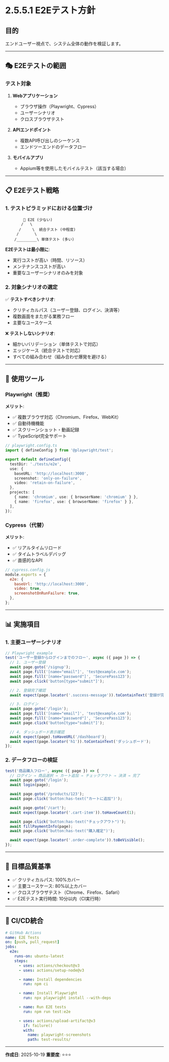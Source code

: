 # 2.5.5.1 E2Eテスト方針

## 目的

エンドユーザー視点で、システム全体の動作を検証します。

---

## 🎭 E2Eテストの範囲

### テスト対象

1. **Webアプリケーション**
   - ブラウザ操作（Playwright、Cypress）
   - ユーザーシナリオ
   - クロスブラウザテスト

2. **APIエンドポイント**
   - 複数API呼び出しのシーケンス
   - エンドツーエンドのデータフロー

3. **モバイルアプリ**
   - Appium等を使用したモバイルテスト（該当する場合）

---

## 📋 E2Eテスト戦略

### 1. テストピラミッドにおける位置づけ

```
        🔺 E2E (少ない)
       /   \
      /     \  統合テスト (中程度)
     /       \
    /_________\ 単体テスト (多い)
```

**E2Eテストは最小限に**:
- 実行コストが高い（時間、リソース）
- メンテナンスコストが高い
- 重要なユーザーシナリオのみを対象

### 2. 対象シナリオの選定

✅ **テストすべきシナリオ**:
- クリティカルパス（ユーザー登録、ログイン、決済等）
- 複数画面をまたがる業務フロー
- 主要なユースケース

❌ **テストしないシナリオ**:
- 細かいバリデーション（単体テストで対応）
- エッジケース（統合テストで対応）
- すべての組み合わせ（組み合わせ爆発を避ける）

---

## 🔧 使用ツール

### Playwright（推奨）

**メリット**:
- ✅ 複数ブラウザ対応（Chromium、Firefox、WebKit）
- ✅ 自動待機機能
- ✅ スクリーンショット・動画記録
- ✅ TypeScript完全サポート

```typescript
// playwright.config.ts
import { defineConfig } from '@playwright/test';

export default defineConfig({
  testDir: './tests/e2e',
  use: {
    baseURL: 'http://localhost:3000',
    screenshot: 'only-on-failure',
    video: 'retain-on-failure',
  },
  projects: [
    { name: 'chromium', use: { browserName: 'chromium' } },
    { name: 'firefox', use: { browserName: 'firefox' } },
  ],
});
```

### Cypress（代替）

**メリット**:
- ✅ リアルタイムリロード
- ✅ タイムトラベルデバッグ
- ✅ 直感的なAPI

```javascript
// cypress.config.js
module.exports = {
  e2e: {
    baseUrl: 'http://localhost:3000',
    video: true,
    screenshotOnRunFailure: true,
  },
};
```

---

## 📊 実施項目

### 1. 主要ユーザーシナリオ

```typescript
// Playwright example
test('ユーザー登録からログインまでのフロー', async ({ page }) => {
  // 1. ユーザー登録
  await page.goto('/signup');
  await page.fill('[name="email"]', 'test@example.com');
  await page.fill('[name="password"]', 'SecurePass123');
  await page.click('button[type="submit"]');

  // 2. 登録完了確認
  await expect(page.locator('.success-message')).toContainText('登録が完了しました');

  // 3. ログイン
  await page.goto('/login');
  await page.fill('[name="email"]', 'test@example.com');
  await page.fill('[name="password"]', 'SecurePass123');
  await page.click('button[type="submit"]');

  // 4. ダッシュボード表示確認
  await expect(page).toHaveURL('/dashboard');
  await expect(page.locator('h1')).toContainText('ダッシュボード');
});
```

### 2. データフローの検証

```typescript
test('商品購入フロー', async ({ page }) => {
  // ログイン → 商品選択 → カート追加 → チェックアウト → 決済 → 完了
  await page.goto('/login');
  await login(page);

  await page.goto('/products/123');
  await page.click('button:has-text("カートに追加")');

  await page.goto('/cart');
  await expect(page.locator('.cart-item')).toHaveCount(1);

  await page.click('button:has-text("チェックアウト")');
  await fillPaymentInfo(page);
  await page.click('button:has-text("購入確定")');

  await expect(page.locator('.order-complete')).toBeVisible();
});
```

---

## 🎯 目標品質基準

- ✅ クリティカルパス: 100%カバー
- ✅ 主要ユースケース: 80%以上カバー
- ✅ クロスブラウザテスト（Chrome、Firefox、Safari）
- ✅ E2Eテスト実行時間: 10分以内（CI実行時）

---

## 🔄 CI/CD統合

```yaml
# GitHub Actions
name: E2E Tests
on: [push, pull_request]
jobs:
  e2e:
    runs-on: ubuntu-latest
    steps:
      - uses: actions/checkout@v3
      - uses: actions/setup-node@v3

      - name: Install dependencies
        run: npm ci

      - name: Install Playwright
        run: npx playwright install --with-deps

      - name: Run E2E tests
        run: npm run test:e2e

      - uses: actions/upload-artifact@v3
        if: failure()
        with:
          name: playwright-screenshots
          path: test-results/
```

---

**作成日**: 2025-10-19
**重要度**: ⭐⭐⭐
